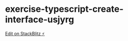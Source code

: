 # exercise-typescript-create-interface-usjyrg

[Edit on StackBlitz ⚡️](https://stackblitz.com/edit/exercise-typescript-create-interface-usjyrg)